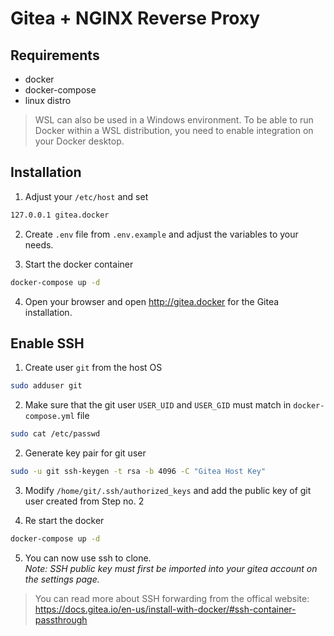 # Gitea + NGINX Reverse Proxy

## Requirements
- docker
- docker-compose
- linux distro 
> WSL can also be used in a Windows environment. To be able to run Docker within a WSL distribution, you need to enable integration on your Docker desktop.

## Installation
1. Adjust your `/etc/host` and set
```sh
127.0.0.1 gitea.docker
```

2. Create `.env` file from `.env.example` and adjust the variables to your needs. 

3. Start the docker container

```sh
docker-compose up -d
```

4. Open your browser and open http://gitea.docker for the Gitea installation.


## Enable SSH
1. Create user `git` from the host OS
```sh
sudo adduser git
```

2. Make sure that the git user `USER_UID` and `USER_GID` must match in `docker-compose.yml` file

```sh
sudo cat /etc/passwd
```

2. Generate key pair for git user
```sh
sudo -u git ssh-keygen -t rsa -b 4096 -C "Gitea Host Key"
```

3. Modify `/home/git/.ssh/authorized_keys` and add the public key of git user created from Step no. 2

4. Re start the docker

```sh
docker-compose up -d
```

5. You can now use ssh to clone. \
_Note: SSH public key must first be imported into your gitea account on the settings page._

> You can read more about SSH forwarding from the offical website: \
> https://docs.gitea.io/en-us/install-with-docker/#ssh-container-passthrough